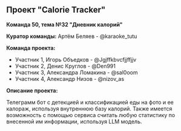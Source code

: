 ## Проект "Calorie Tracker" 
**Команда 50, тема №32 "Дневник калорий"**

**Куратор команды:** Артём Беляев - @karaoke_tutu

**Команда проекта:**
- Участник 1, Игорь Объедков - @Jgjffkbvcfjjffjjv
- Участник 2, Денис Круглов - @Den991
- Участник 3, Александра Ломакина - @sal0oom
- Участник 4, Александр Низов - @nizov_as

**Описание проекта:**

Телеграмм бот с детекцией и классификацией еды на фото и ее калораж, используя внутреннюю базу калорий. Также имеется возможность с помощью сервиса считать любую статистику по внесенной им информации, используя LLM модель.

